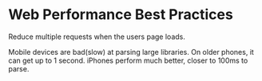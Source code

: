 Web Performance Best Practices
==============================

Reduce multiple requests when the users page loads.


Mobile devices are bad(slow) at parsing large libraries.
On older phones, it can get up to 1 second.
iPhones perform much better, closer to 100ms to parse.



